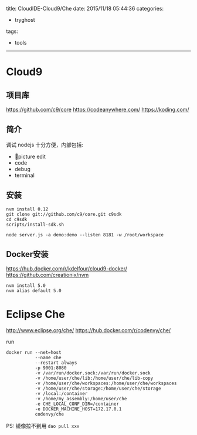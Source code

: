 title: CloudIDE-Cloud9/Che
date: 2015/11/18 05:44:36
categories:
 - tryghost

tags:
 - tools 



---

# Cloud9
## 项目库
https://github.com/c9/core
https://codeanywhere.com/
https://koding.com/

## 简介
调试 nodejs 十分方便，内部包括:

 * picture edit
 * code
 * debug
 * terminal


## 安装
```language
nvm install 0.12
git clone git://github.com/c9/core.git c9sdk
cd c9sdk
scripts/install-sdk.sh

node server.js -a demo:demo --listen 8181 -w /root/workspace
```

## Docker安装
https://hub.docker.com/r/kdelfour/cloud9-docker/
https://github.com/creationix/nvm
```language-bash
nvm install 5.0
nvm alias default 5.0
```

# Eclipse Che
http://www.eclipse.org/che/
https://hub.docker.com/r/codenvy/che/

run
```language-bash
docker run --net=host
           --name che
           --restart always
           -p 9001:8080
           -v /var/run/docker.sock:/var/run/docker.sock 
           -v /home/user/che/lib:/home/user/che/lib-copy 
           -v /home/user/che/workspaces:/home/user/che/workspaces 
           -v /home/user/che/storage:/home/user/che/storage
           -v /local:/container
           -v /home/my_assembly:/home/user/che           
           -e CHE_LOCAL_CONF_DIR=/container
           -e DOCKER_MACHINE_HOST=172.17.0.1
           codenvy/che 
```

PS: 镜像拉不到用 ```dao pull xxx```









